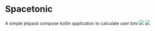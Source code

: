 # Spacetonic
A simple jetpack compose kotlin application to calculate user bmi
![](/app/SpacetonicSplash.jpg) ![](/app/SpacetonicCalc.jpg)
